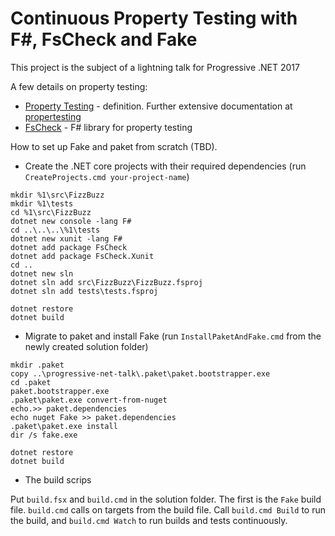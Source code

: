 # Continuous Property Testing with F#, FsCheck and Fake 

This project is the subject of a lightning talk for Progressive .NET 2017 

A few details on property testing:
  * [Property Testing](https://en.wikipedia.org/wiki/Property_testing) - definition. Further extensive documentation at [propertesting](http://propertesting.com)
  * [FsCheck](https://github.com/fscheck/FsCheck) - F# library for property testing 

How to set up Fake and paket from scratch (TBD). 

  * Create the .NET core projects with their required dependencies (run `CreateProjects.cmd your-project-name`)

```
mkdir %1\src\FizzBuzz
mkdir %1\tests 
cd %1\src\FizzBuzz 
dotnet new console -lang F#
cd ..\..\..\%1\tests
dotnet new xunit -lang F# 
dotnet add package FsCheck
dotnet add package FsCheck.Xunit
cd ..
dotnet new sln 
dotnet sln add src\FizzBuzz\FizzBuzz.fsproj
dotnet sln add tests\tests.fsproj

dotnet restore
dotnet build  
```  

  * Migrate to paket and install Fake (run `InstallPaketAndFake.cmd` from the newly created solution folder) 

```
mkdir .paket 
copy ..\progressive-net-talk\.paket\paket.bootstrapper.exe 
cd .paket
paket.bootstrapper.exe
.paket\paket.exe convert-from-nuget 
echo.>> paket.dependencies
echo nuget Fake >> paket.dependencies
.paket\paket.exe install
dir /s fake.exe

dotnet restore
dotnet build
```

  * The build scrips 

Put `build.fsx` and `build.cmd` in the solution folder. The first is the `Fake` build file. `build.cmd` calls on targets from the build file. Call `build.cmd Build` to run the build, and `build.cmd Watch` to run builds and tests continuously. 